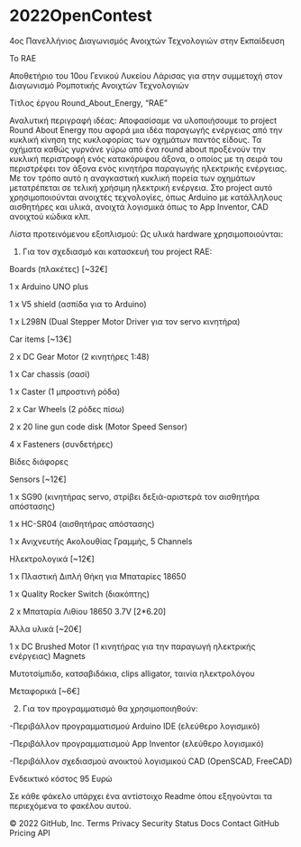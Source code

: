 # 2022OpenContest
4ος Πανελλήνιος Διαγωνισμός Ανοιχτών Τεχνολογιών στην Εκπαίδευση

To RAE

Αποθετήριο του 10ου Γενικού Λυκείου Λάρισας για στην συμμετοχή στον Διαγωνισμό Ρομποτικής Ανοιχτών Τεχνολογιών

Τίτλος έργου
Round_About_Energy, “RAE”

Αναλυτική περιγραφή ιδέας:
Αποφασίσαμε να υλοποιήσουμε το project Round About Energy που αφορά μια ιδέα παραγωγής ενέργειας από την κυκλική κίνηση της κυκλοφορίας των οχημάτων παντός είδους. Τα οχήματα καθώς γυρνάνε γύρω από ένα round about προξενούν την κυκλική περιστροφή ενός κατακόρυφου άξονα, ο οποίος με τη σειρά του περιστρέφει τον άξονα ενός κινητήρα παραγωγής ηλεκτρικής ενέργειας. Με τον τρόπο αυτό η αναγκαστική κυκλική πορεία των οχημάτων μετατρέπεται σε τελική χρήσιμη ηλεκτρική ενέργεια. Στο project αυτό χρησιμοποιούνται ανοιχτές τεχνολογίες, όπως Arduino με κατάλληλους αισθητήρες και υλικά, ανοιχτά λογισμικά όπως το App Inventor, CAD ανοιχτού κώδικα κλπ.

Λίστα προτεινόμενου εξοπλισμού:
Ως υλικά hardware χρησιμοποιoύνται:

1. Για τον σχεδιασμό και κατασκευή του project RAE:

Boards (πλακέτες)  [~32€]

1 x Arduino UNO plus

1 x V5 shield (ασπίδα για το Arduino)

1 x L298N (Dual Stepper Motor Driver για τον servo κινητήρα)

Car items  [~13€]

2 x DC Gear Motor (2 κινητήρες 1:48)

1 x Car chassis (σασί)

1 x Caster (1 μπροστινή ρόδα)

2 x Car Wheels (2 ρόδες πίσω)

2 x 20 line gun code disk (Motor Speed Sensor)

4 x Fasteners (συνδετήρες)

Βίδες διάφορες

Sensors  [~12€]

1 x SG90 (κινητήρας servo, στρίβει δεξιά-αριστερά τον αισθητήρα απόστασης)

1 x HC-SR04 (αισθητήρας απόστασης)

1 x Ανιχνευτής Ακολουθίας Γραμμής, 5 Channels

Ηλεκτρολογικά  [~12€]

1 x Πλαστική Διπλή Θήκη για Μπαταρίες 18650

1 x Quality Rocker Switch (διακόπτης)

2 x Μπαταρία Λιθίου 18650 3.7V [2*6.20]

Άλλα υλικά  [~20€]

1 x DC Brushed Motor (1 κινητήρας για την παραγωγή ηλεκτρικής ενέργειας)
Magnets

Μυτοτσίμπιδο, κατσαβιδάκια, clips alligator, ταινία ηλεκτρολόγου

Μεταφορικά [~6€]

2. Για τον προγραμματισμό θα χρησιμοποιηθούν:

-Περιβάλλον προγραμματισμού Arduino IDE (ελεύθερο λογισμικό)

-Περιβάλλον προγραμματισμού App Inventor (ελεύθερο λογισμικό)

-Περιβάλλον σχεδιασμού ανοικτού λογισμικού CAD (OpenSCAD, FreeCAD)

Ενδεικτικό κόστος
95 Ευρώ

Σε κάθε φάκελο υπάρχει ένα αντίστοιχο Readme όπου εξηγούνται τα περιεχόμενα το φακέλου αυτού.

© 2022 GitHub, Inc.
Terms
Privacy
Security
Status
Docs
Contact GitHub
Pricing
API
